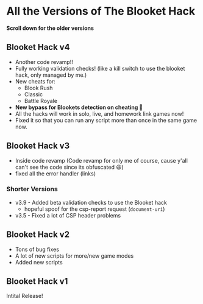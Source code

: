 # All the Versions of The Blooket Hack

**Scroll down for the older versions**

## Blooket Hack v4

- Another code revamp!!
- Fully working validation checks! (like a kill switch to use the blooket hack, only managed by me.)
- New cheats for:
    - Blook Rush
    - Classic
    - Battle Royale
- **New bypass for Blookets detection on cheating 🎉**
- All the hacks will work in solo, live, and homework link games now!
- Fixed it so that you can run any script more than once in the same game now.

## Blooket Hack v3

- Inside code revamp (Code revamp for only me of course, cause y'all can't see the code since its obfuscated 😆)
- fixed all the error handler (links)

### Shorter Versions

- v3.9 - Added beta validation checks to use the Blooket hack
    - hopeful spoof for the csp-report request (`document-uri`)
- v3.5 - Fixed a lot of CSP header problems

## Blooket Hack v2

- Tons of bug fixes
- A lot of new scripts for more/new game modes
- Added new scripts

## Blooket Hack v1

Intital Release!